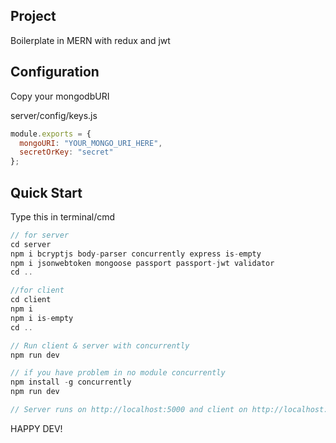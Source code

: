 ## Project
Boilerplate in MERN with redux and jwt

## Configuration

Copy your mongodbURI

server/config/keys.js

```javascript
module.exports = {
  mongoURI: "YOUR_MONGO_URI_HERE",
  secretOrKey: "secret"
};
```

## Quick Start

Type this in terminal/cmd

```javascript
// for server
cd server
npm i bcryptjs body-parser concurrently express is-empty 
npm i jsonwebtoken mongoose passport passport-jwt validator
cd ..

//for client
cd client
npm i
npm i is-empty
cd ..

// Run client & server with concurrently
npm run dev

// if you have problem in no module concurrently
npm install -g concurrently 
npm run dev

// Server runs on http://localhost:5000 and client on http://localhost:3000
```
HAPPY DEV!